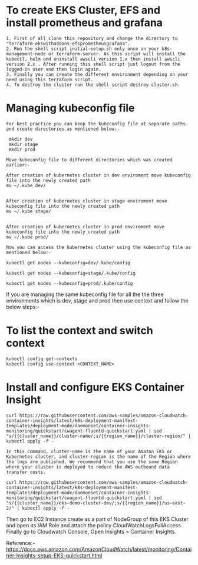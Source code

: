 # To create EKS Cluster, EFS and install prometheus and grafana
```
1. First of all clone this repository and change the directory to "terraform-ekswithaddons-efsprometheusgrafana".
2. Run the shell script initial-setup.sh only once on your k8s-management-node or terraform-server. As this script will install the kubectl, helm and uninstall awscli version 1.x then install awscli version 2.x . After running this shell script just logout from the logged-in user and then login again.
3. Finally you can create the different environment depending on your need using this terraform script.
4. To destroy the cluster run the shell script destroy-cluster.sh.
```

# Managing kubeconfig file
```
For best practice you can keep the kubeconfig file at separate paths and create directories as mentioned below:-

 mkdir dev
 mkdir stage
 mkdir prod

Move kubeconfig file to different directories which was created earlier:-

After creation of kubernetes cluster in dev enviroment move kubeconfig file into the newly created path
mv ~/.kube dev/


After creation of kubernetes cluster in stage enviroment move kubeconfig file into the newly created path
mv ~/.kube stage/


After creation of kubernetes cluster in prod enviroment move kubeconfig file into the newly created path
mv ~/.kube prod/

Now you can access the kubernetes cluster using the kubeconfig file as mentioned below:-

kubectl get nodes --kubeconfig=dev/.kube/config

kubectl get nodes --kubeconfig=stage/.kube/config

kubectl get nodes --kubeconfig=prod/.kube/config
```

If you are managing the same kubeconfig file for all the the three environments which is dev, stage and prod then use context and follow the below steps:-


# To list the context and switch context
```
kubectl config get-contexts
kubectl config use-context <CONTEXT_NAME>
```

# Install and configure EKS Container Insight 
```
curl https://raw.githubusercontent.com/aws-samples/amazon-cloudwatch-container-insights/latest/k8s-deployment-manifest-templates/deployment-mode/daemonset/container-insights-monitoring/quickstart/cwagent-fluentd-quickstart.yaml | sed "s/{{cluster_name}}/cluster-name/;s/{{region_name}}/cluster-region/" | kubectl apply -f -
```

```
In this command, cluster-name is the name of your Amazon EKS or Kubernetes cluster, and cluster-region is the name of the Region where the logs are published. We recommend that you use the same Region where your cluster is deployed to reduce the AWS outbound data transfer costs.
```

```
curl https://raw.githubusercontent.com/aws-samples/amazon-cloudwatch-container-insights/latest/k8s-deployment-manifest-templates/deployment-mode/daemonset/container-insights-monitoring/quickstart/cwagent-fluentd-quickstart.yaml | sed "s/{{cluster_name}}/eks-demo-cluster-dev/;s/{{region_name}}/us-east-2/" | kubectl apply -f -
```

Then go to EC2 Instance create as a part of NodeGroup of this EKS Cluster and open its IAM Role and attach the policy CloudWatchLogsFullAccess . Finally go to Cloudwatch Console, Open Insights > Container Insights. 



Reference:- https://docs.aws.amazon.com/AmazonCloudWatch/latest/monitoring/Container-Insights-setup-EKS-quickstart.html
